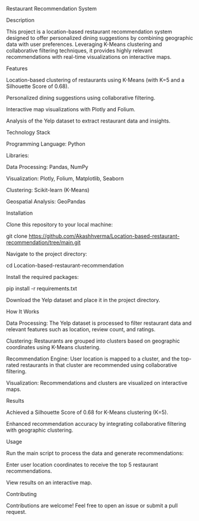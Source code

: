 Restaurant Recommendation System

Description

This project is a location-based restaurant recommendation system designed to offer personalized dining suggestions by combining geographic data with user preferences. Leveraging K-Means clustering and collaborative filtering techniques, it provides highly relevant recommendations with real-time visualizations on interactive maps.

Features

Location-based clustering of restaurants using K-Means (with K=5 and a Silhouette Score of 0.68).

Personalized dining suggestions using collaborative filtering.

Interactive map visualizations with Plotly and Folium.

Analysis of the Yelp dataset to extract restaurant data and insights.

Technology Stack

Programming Language: Python

Libraries:

Data Processing: Pandas, NumPy

Visualization: Plotly, Folium, Matplotlib, Seaborn

Clustering: Scikit-learn (K-Means)

Geospatial Analysis: GeoPandas

Installation

Clone this repository to your local machine:

git clone https://github.com/Akashhverma/Location-based-restaurant-recommendation/tree/main.git

Navigate to the project directory:

cd Location-based-restaurant-recommendation

Install the required packages:

pip install -r requirements.txt

Download the Yelp dataset and place it in the project directory.

How It Works

Data Processing: The Yelp dataset is processed to filter restaurant data and relevant features such as location, review count, and ratings.

Clustering: Restaurants are grouped into clusters based on geographic coordinates using K-Means clustering.

Recommendation Engine: User location is mapped to a cluster, and the top-rated restaurants in that cluster are recommended using collaborative filtering.

Visualization: Recommendations and clusters are visualized on interactive maps.

Results

Achieved a Silhouette Score of 0.68 for K-Means clustering (K=5).

Enhanced recommendation accuracy by integrating collaborative filtering with geographic clustering.

Usage

Run the main script to process the data and generate recommendations:


Enter user location coordinates to receive the top 5 restaurant recommendations.

View results on an interactive map.

Contributing

Contributions are welcome! Feel free to open an issue or submit a pull request.
